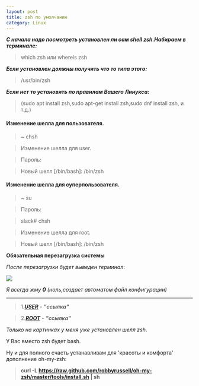 ```yaml
---
layout: post
title: zsh по умолчанию
category: Linux
---
```


***С начала надо посмотреть установлен ли сам shell zsh.Набираем в терминале:***
>which zsh или whereis zsh

***Если установлен должны получить что то типа этого:***
>/usr/bin/zsh

***Если нет то установить по правилам Вашего Линукса:***
>(sudo apt install zsh,sudo apt-get install zsh,sudo dnf install zsh, и т.д.)


#### Изменение шелла для пользователя.

>~ chsh

>Изменение шелла для user.

>Пароль:

>Новый шелл [/bin/bash]: /bin/zsh

#### Изменение шелла для суперпользователя.

>~ su

>Пароль:

>slack# chsh

>Изменение шелла для root.

>Новый шелл [/bin/bash]: /bin/zsh

**Обязательная перезагрузка системы**

*После перезагрузки будет выведен терминал*:

![](/image/zsh_customization.png)

*Я всегда жму **0** (ноль,создает автоматом файл конфигурации)*

-----------------------------------------------------------------------------------

>1.<a class="blu" href="https://disk.yandex.ru/i/HVQJ8f6APpT5nQ" target="_blank">***USER***</a> - 
> ***"ссылка"***

>2.<a class="blu" href="https://disk.yandex.ru/i/gkbvUZsibknGkA" target="_blank" >***ROOT***</a> - 
>***"ссылка"***

*Только на картинках у меня уже установлен шелл zsh*.

У Вас вместо zsh будет bash.

Ну и для полного счасть устанавливам для 'красоты и комфорта' дополнение oh-my-zsh:

>**curl -L https://raw.github.com/robbyrussell/oh-my-zsh/master/tools/install.sh | sh** 
